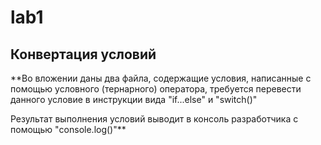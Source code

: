 # lab1
## Конвертация условий

**Во вложении даны два файла, содержащие условия, написанные с помощью условного (тернарного) оператора, требуется перевести данного условие в инструкции вида "if...else" и "switch()"

Результат выполнения условий выводит в консоль разработчика с помощью "console.log()"**
